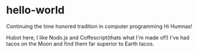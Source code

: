 # hello-world
Continuing the time honored tradition in computer programming
Hi Humnas!

Hubot here, I like Nodo.js and Coffescript(thats what I'm made of!)
I've had tacos on the Moon and find them far superior to Earth tacos.
